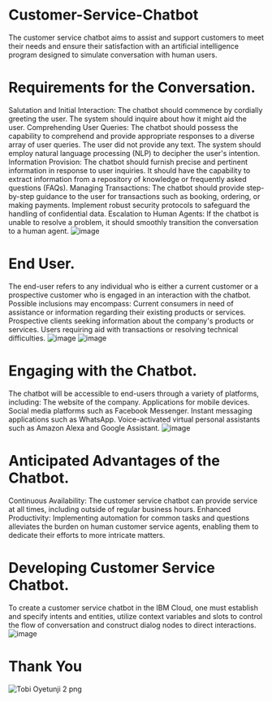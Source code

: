 # Customer-Service-Chatbot
The customer service chatbot aims to assist and support customers to meet their needs and ensure their satisfaction with an artificial intelligence program designed to simulate conversation with human users.
# Requirements for the Conversation.
Salutation and Initial Interaction: The chatbot should commence by cordially greeting the user. The system should inquire about how it might aid the user.
Comprehending User Queries: The chatbot should possess the capability to comprehend and provide appropriate responses to a diverse array of user queries. The user did not provide any text. The system should employ natural language processing (NLP) to decipher the user's intention.
Information Provision: The chatbot should furnish precise and pertinent information in response to user inquiries. It should have the capability to extract information from a repository of knowledge or frequently asked questions (FAQs).
Managing Transactions: The chatbot should provide step-by-step guidance to the user for transactions such as booking, ordering, or making payments. Implement robust security protocols to safeguard the handling of confidential data.
Escalation to Human Agents: If the chatbot is unable to resolve a problem, it should smoothly transition the conversation to a human agent.
![image](https://github.com/user-attachments/assets/d1c699d8-e32f-4171-80ad-8d7e0a211951)
# End User.
The end-user refers to any individual who is either a current customer or a prospective customer who is engaged in an interaction with the chatbot. Possible inclusions may encompass:
Current consumers in need of assistance or information regarding their existing products or services. Prospective clients seeking information about the company's products or services. Users requiring aid with transactions or resolving technical difficulties.
![image](https://github.com/user-attachments/assets/367e487c-640a-40d4-90ed-36ecbd4a87b4)
![image](https://github.com/user-attachments/assets/b156baca-93da-41c2-84c9-f7bcedcc683e)
# Engaging with the Chatbot.
The chatbot will be accessible to end-users through a variety of platforms, including:
The website of the company.
Applications for mobile devices.
Social media platforms such as Facebook Messenger.
Instant messaging applications such as WhatsApp.
Voice-activated virtual personal assistants such as Amazon Alexa and Google Assistant.
![image](https://github.com/user-attachments/assets/2da37e61-7add-4bc2-82a8-22f020f0e889)
# Anticipated Advantages of the Chatbot.
Continuous Availability: The customer service chatbot can provide service at all times, including outside of regular business hours.
Enhanced Productivity: Implementing automation for common tasks and questions alleviates the burden on human customer service agents, enabling them to dedicate their efforts to more intricate matters.
# Developing Customer Service Chatbot.
To create a customer service chatbot in the IBM Cloud, one must establish and specify intents and entities, utilize context variables and slots to control the flow of conversation and construct dialog nodes to direct interactions. 
![image](https://github.com/user-attachments/assets/a07e9b68-9e89-4b26-ab2e-4ae10fd120b0)
# Thank You
![Tobi Oyetunji 2 png](https://github.com/user-attachments/assets/f218fc40-fae0-44da-964e-0e9621cfe036)
